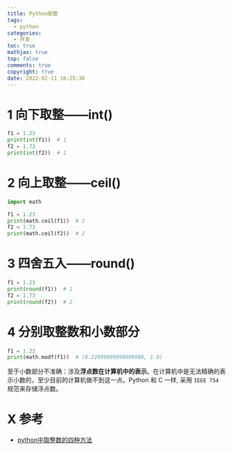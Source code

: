 ```yaml
---
title: Python取整
tags:
  - python
categories:
  - 开发
toc: true
mathjax: true
top: false
comments: true
copyright: true
date: 2022-02-11 16:25:36
---
```


# 1 向下取整——int()

```python
f1 = 1.23
print(int(f1))  # 1
f2 = 1.73
print(int(f2))  # 1
```

# 2 向上取整——ceil()

```python
import math

f1 = 1.23
print(math.ceil(f1))  # 2
f2 = 1.73
print(math.ceil(f2))  # 2
```

# 3 四舍五入——round()

```python
f1 = 1.23
print(round(f1))  # 1
f2 = 1.73
print(round(f2))  # 2
```

# 4 分别取整数和小数部分

```python
f1 = 1.23
print(math.modf(f1))  # (0.22999999999999998, 1.0)
```

至于小数部分不准确：涉及**浮点数在计算机中的表示**。在计算机中是无法精确的表示小数的，至少目前的计算机做不到这一点。Python 和 C 一样, 采用 `IEEE 754` 规范来存储浮点数。

# X 参考

* [python中取整数的四种方法](https://zhuanlan.zhihu.com/p/365406577)
